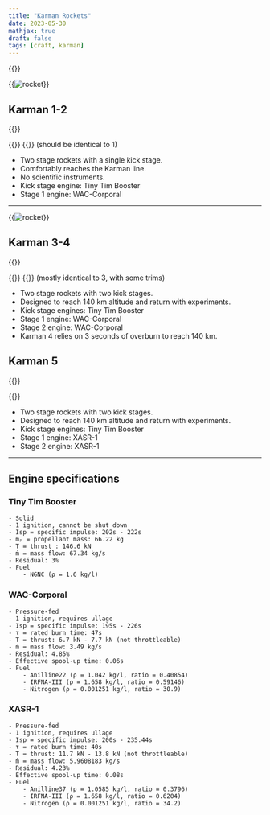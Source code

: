 ```yaml
---
title: "Karman Rockets"
date: 2023-05-30
mathjax: true
draft: false
tags: [craft, karman]
---
```


{{<quote text="Low-tech, two-stage sounding rockets." class="center">}}

{{<image src="/craftfiles/Karman 1.png"
    alt="rocket" maxw="7em" class="right-text">}}
## Karman 1-2
{{<quote text="Made of steel. Heavy, but it will fly." class="dark-3 left">}}

{{<download src="/craftfiles/Karman 1.craft" name="Karman 1">}}
{{<download src="/craftfiles/Karman 2.craft" name="Karman 2">}} (should be identical to 1)

- Two stage rockets with a single kick stage.
- Comfortably reaches the Karman line.
- No scientific instruments.
- Kick stage engine: Tiny Tim Booster
- Stage 1 engine: WAC-Corporal

---

{{<image src="/craftfiles/Karman 3.png"
    alt="rocket" maxw="7em" class="right-text">}}

## Karman 3-4

{{<quote text="Let the autopilot handle the ignition timing." class="dark-3 left">}}

{{<download src="/craftfiles/Karman 3.craft" name="Karman 3">}}
{{<download src="/craftfiles/Karman 4.craft" name="Karman 4">}} (mostly identical to 3, with some trims)

- Two stage rockets with two kick stages.
- Designed to reach 140 km altitude and return with experiments.
- Kick stage engines: Tiny Tim Booster
- Stage 1 engine: WAC-Corporal
- Stage 2 engine: WAC-Corporal
- Karman 4 relies on 3 seconds of overburn to reach 140 km.

## Karman 5

{{<quote text="Now with more efficient and powerful XASR-1 engines." class="dark-3 left">}}

{{<download src="/craftfiles/Karman 5.craft" name="Karman 5">}}

- Two stage rockets with two kick stages.
- Designed to reach 140 km altitude and return with experiments.
- Kick stage engines: Tiny Tim Booster
- Stage 1 engine: XASR-1
- Stage 2 engine: XASR-1

---

## Engine specifications

### Tiny Tim Booster
    - Solid
    - 1 ignition, cannot be shut down
    - Isp = specific impulse: 202s - 222s
    - mₚ = propellant mass: 66.22 kg
    - T = thrust : 146.6 kN
    - ṁ = mass flow: 67.34 kg/s
    - Residual: 3%
    - Fuel
        - NGNC (ρ = 1.6 kg/l)

### WAC-Corporal
    - Pressure-fed
    - 1 ignition, requires ullage
    - Isp = specific impulse: 195s - 226s
    - τ = rated burn time: 47s
    - T = thrust: 6.7 kN - 7.7 kN (not throttleable)
    - ṁ = mass flow: 3.49 kg/s
    - Residual: 4.85%
    - Effective spool-up time: 0.06s
    - Fuel
        - Anilline22 (ρ = 1.042 kg/l, ratio = 0.40854)
        - IRFNA-III (ρ = 1.658 kg/l, ratio = 0.59146)
        - Nitrogen (ρ = 0.001251 kg/l, ratio = 30.9)

### XASR-1
    - Pressure-fed
    - 1 ignition, requires ullage
    - Isp = specific impulse: 200s - 235.44s
    - τ = rated burn time: 40s
    - T = thrust: 11.7 kN - 13.8 kN (not throttleable)
    - ṁ = mass flow: 5.9608183 kg/s
    - Residual: 4.23%
    - Effective spool-up time: 0.08s
    - Fuel
        - Anilline37 (ρ = 1.0585 kg/l, ratio = 0.3796)
        - IRFNA-III (ρ = 1.658 kg/l, ratio = 0.6204)
        - Nitrogen (ρ = 0.001251 kg/l, ratio = 34.2)
